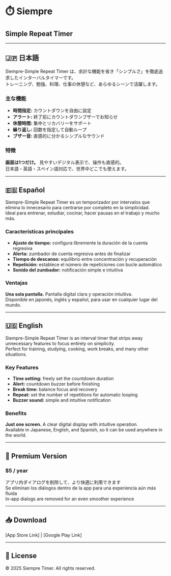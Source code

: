 # ⏱️ Siempre
## Simple Repeat Timer

---

## 🇯🇵 日本語

Siempre-Simple Repeat Timer は、余計な機能を省き「シンプルさ」を徹底追求したインターバルタイマーです。  
トレーニング、勉強、料理、仕事の休憩など、あらゆるシーンで活躍します。

### 主な機能

- **時間指定:** カウントダウンを自由に設定
- **アラート:** 終了前にカウントダウンブザーでお知らせ
- **休憩時間:** 集中とリカバリーをサポート
- **繰り返し:** 回数を指定して自動ループ
- **ブザー音:** 直感的に分かるシンプルなサウンド

### 特徴

**画面は1つだけ。** 見やすいデジタル表示で、操作も直感的。  
日本語・英語・スペイン語対応で、世界中どこでも使えます。

---

## 🇪🇸 Español

Siempre-Simple Repeat Timer es un temporizador por intervalos que elimina lo innecesario para centrarse por completo en la simplicidad.  
Ideal para entrenar, estudiar, cocinar, hacer pausas en el trabajo y mucho más.

### Características principales

- **Ajuste de tiempo:** configura libremente la duración de la cuenta regresiva
- **Alerta:** zumbador de cuenta regresiva antes de finalizar
- **Tiempo de descanso:** equilibrio entre concentración y recuperación
- **Repetición:** establece el número de repeticiones con bucle automático
- **Sonido del zumbador:** notificación simple e intuitiva

### Ventajas

**Una sola pantalla.** Pantalla digital clara y operación intuitiva.  
Disponible en japonés, inglés y español, para usar en cualquier lugar del mundo.

---

## 🇺🇸 English

Siempre-Simple Repeat Timer is an interval timer that strips away unnecessary features to focus entirely on simplicity.  
Perfect for training, studying, cooking, work breaks, and many other situations.

### Key Features

- **Time setting:** freely set the countdown duration
- **Alert:** countdown buzzer before finishing
- **Break time:** balance focus and recovery
- **Repeat:** set the number of repetitions for automatic looping
- **Buzzer sound:** simple and intuitive notification

### Benefits

**Just one screen.** A clear digital display with intuitive operation.  
Available in Japanese, English, and Spanish, so it can be used anywhere in the world.

---

## 💎 Premium Version

### $5 / year

アプリ内ダイアログを削除して、より快適に利用できます  
Se eliminan los diálogos dentro de la app para una experiencia aún más fluida  
In-app dialogs are removed for an even smoother experience

---

## 📥 Download

[App Store Link] | [Google Play Link]

---

## 📄 License

© 2025 Siempre Timer. All rights reserved.